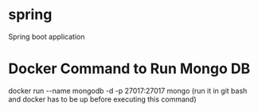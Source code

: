 # spring
Spring boot application

# Docker Command to Run Mongo DB
 docker run --name mongodb -d -p 27017:27017 mongo (run it in git bash and docker has to be up before executing this command)
